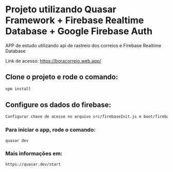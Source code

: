 # Projeto utilizando Quasar Framework + Firebase Realtime Database + Google Firebase Auth

APP de estudo utilizando api de rastreio dos correios e Firebase Realtime Database

Link de acesso: https://boracorreio.web.app/

## Clone o projeto e rode o comando:

```bash
npm install
```

## Configure os dados do firebase:

```bash
Configurar chave de acesso no arquivo src/firebaseInit.js e boot/firebase.js
```

### Para iniciar o app, rode o comando:

```bash
quasar dev
```

### Mais informações em:

```bash
https://quasar.dev/start
```
